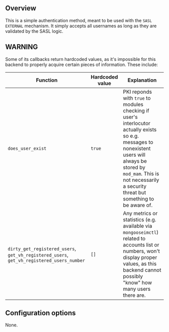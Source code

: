 ## Overview

This is a simple authentication method, meant to be used with the `SASL EXTERNAL` mechanism.
It simply accepts all usernames as long as they are validated by the SASL logic.

## WARNING

Some of its callbacks return hardcoded values, as it's impossible for this backend to properly acquire certain pieces of information.
These include:

| Function | Hardcoded value | Explanation |
| ---------- | ----------------- | ----------- |
| `does_user_exist` | `true` | PKI reponds with `true` to modules checking if user's interlocutor actually exists so e.g. messages to nonexistent users will always be stored by `mod_mam`. This is not necessarily a security threat but something to be aware of. |
| `dirty_get_registered_users`, `get_vh_registered_users`, `get_vh_registered_users_number` | `[]` | Any metrics or statistics (e.g. available via `mongooseimctl`) related to accounts list or numbers, won't display proper values, as this backend cannot possibly "know" how many users there are. |

## Configuration options

None.
